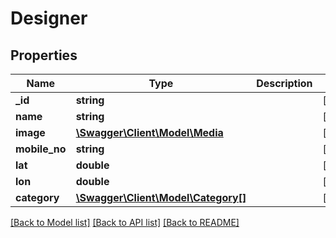 # Designer

## Properties
Name | Type | Description | Notes
------------ | ------------- | ------------- | -------------
**_id** | **string** |  | [optional] 
**name** | **string** |  | [optional] 
**image** | [**\Swagger\Client\Model\Media**](Media.md) |  | [optional] 
**mobile_no** | **string** |  | [optional] 
**lat** | **double** |  | [optional] 
**lon** | **double** |  | [optional] 
**category** | [**\Swagger\Client\Model\Category[]**](Category.md) |  | [optional] 

[[Back to Model list]](../README.md#documentation-for-models) [[Back to API list]](../README.md#documentation-for-api-endpoints) [[Back to README]](../README.md)


